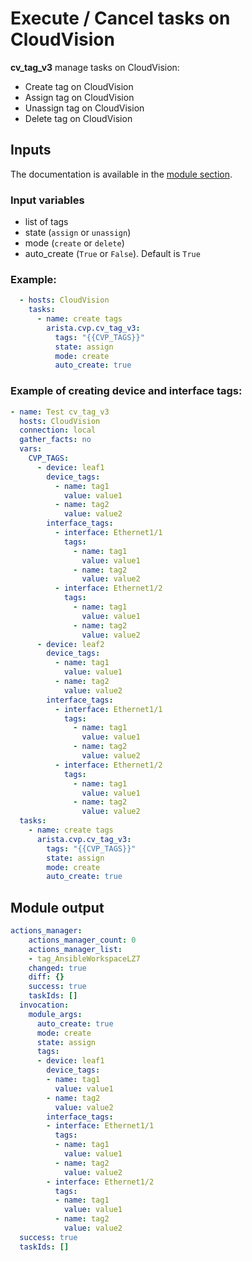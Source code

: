 # Execute / Cancel tasks on CloudVision

__cv_tag_v3__ manage tasks on CloudVision:

- Create tag on CloudVision
- Assign tag on CloudVision
- Unassign tag on CloudVision
- Delete tag on CloudVision

## Inputs

The documentation is available in the [module section](../../modules/cv_tag_v3.rst.md).

### Input variables

- list of tags
- state (`assign` or `unassign`)
- mode (`create` or `delete`)
- auto_create (`True` or `False`). Default is `True`

### Example:

```yaml
  - hosts: CloudVision
    tasks:
      - name: create tags
        arista.cvp.cv_tag_v3:
          tags: "{{CVP_TAGS}}"
          state: assign
          mode: create
          auto_create: true
```

### Example of creating device and interface tags:

```yaml
- name: Test cv_tag_v3
  hosts: CloudVision
  connection: local
  gather_facts: no
  vars:
    CVP_TAGS:
      - device: leaf1
        device_tags:
          - name: tag1
            value: value1
          - name: tag2
            value: value2
        interface_tags:
          - interface: Ethernet1/1
            tags:
              - name: tag1
                value: value1
              - name: tag2
                value: value2
          - interface: Ethernet1/2
            tags:
              - name: tag1
                value: value1
              - name: tag2
                value: value2
      - device: leaf2
        device_tags:
          - name: tag1
            value: value1
          - name: tag2
            value: value2
        interface_tags:
          - interface: Ethernet1/1
            tags:
              - name: tag1
                value: value1
              - name: tag2
                value: value2
          - interface: Ethernet1/2
            tags:
              - name: tag1
                value: value1
              - name: tag2
                value: value2
  tasks:
    - name: create tags
      arista.cvp.cv_tag_v3:
        tags: "{{CVP_TAGS}}"
        state: assign
        mode: create
        auto_create: true
```


## Module output

```yaml
actions_manager:
    actions_manager_count: 0
    actions_manager_list:
    - tag_AnsibleWorkspaceLZ7
    changed: true
    diff: {}
    success: true
    taskIds: []
  invocation:
    module_args:
      auto_create: true
      mode: create
      state: assign
      tags:
      - device: leaf1
        device_tags:
        - name: tag1
          value: value1
        - name: tag2
          value: value2
        interface_tags:
        - interface: Ethernet1/1
          tags:
          - name: tag1
            value: value1
          - name: tag2
            value: value2
        - interface: Ethernet1/2
          tags:
          - name: tag1
            value: value1
          - name: tag2
            value: value2
  success: true
  taskIds: []
```
